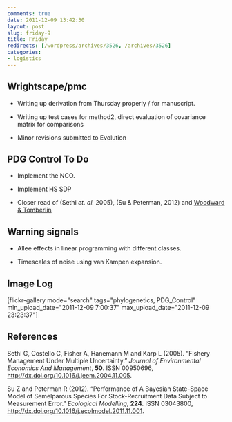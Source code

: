 ```yaml
---
comments: true
date: 2011-12-09 13:42:30
layout: post
slug: friday-9
title: Friday
redirects: [/wordpress/archives/3526, /archives/3526]
categories:
- logistics
---
```


## Wrightscape/pmc





	
  * Writing up derivation from Thursday properly / for manuscript.

	
  * Writing up test cases for method2, direct evaluation of covariance matrix for comparisons

	
  * Minor revisions submitted to Evolution




## PDG Control To Do





	
  * Implement the NCO.

	
  * Implement HS SDP

	
  * Closer read of (Sethi _et. al._ 2005), (Su & Peterman, 2012) and [Woodward & Tomberlin](http://www.webmeets.com/files/papers/aere/2011/237/Woodward%20and%20Tomberlin%20-%20Robust%20DP%20-%20Fisheries.AERE.pdf)




## Warning signals





	
  * Allee effects in linear programming with different classes.



	
  * Timescales of noise using van Kampen expansion.




## Image Log


[flickr-gallery mode="search" tags="phylogenetics, PDG_Control" min_upload_date="2011-12-09 7:00:37" max_upload_date="2011-12-09 23:23:37"]
## References

<p>Sethi G, Costello C, Fisher A, Hanemann M and Karp L (2005).
&ldquo;Fishery Management Under Multiple Uncertainty.&rdquo;
<EM>Journal of Environmental Economics And Management</EM>, <B>50</B>.
ISSN 00950696, <a href="http://dx.doi.org/10.1016/j.jeem.2004.11.005">http://dx.doi.org/10.1016/j.jeem.2004.11.005</a>.
<p>Su Z and Peterman R (2012).
&ldquo;Performance of A Bayesian State-Space Model of Semelparous Species For Stock-Recruitment Data Subject to Measurement Error.&rdquo;
<EM>Ecological Modelling</EM>, <B>224</B>.
ISSN 03043800, <a href="http://dx.doi.org/10.1016/j.ecolmodel.2011.11.001">http://dx.doi.org/10.1016/j.ecolmodel.2011.11.001</a>.
